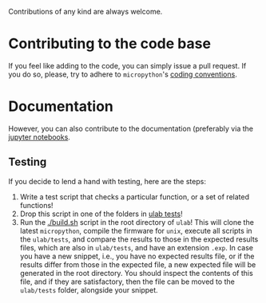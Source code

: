 Contributions of any kind are always welcome. 

# Contributing to the code base

If you feel like adding to the code, you can simply issue a pull request. If you do so, please, try to adhere to `micropython`'s [coding conventions](https://github.com/micropython/micropython/blob/master/CODECONVENTIONS.md#c-code-conventions).

# Documentation

However, you can also contribute to the documentation (preferably via the [jupyter notebooks](https://github.com/v923z/micropython-ulab/tree/master/docs). 

## Testing

If you decide to lend a hand with testing, here are the steps:

1. Write a test script that checks a particular function, or a set of related functions!
1. Drop this script in one of the folders in [ulab tests](https://github.com/v923z/micropython-ulab/tree/master/tests)!
1. Run the [./build.sh](https://github.com/v923z/micropython-ulab/blob/master/build.sh) script in the root directory of `ulab`! This will clone the latest `micropython`, compile the firmware for `unix`, execute all scripts in the `ulab/tests`, and compare the results to those in the expected results files, which are also in `ulab/tests`, and have an extension `.exp`. In case you have a new snippet, i.e., you have no expected results file, or if the results differ from those in the expected file, a new expected file will be generated in the root directory. You should inspect the contents of this file, and if they are satisfactory, then the file can be moved to the `ulab/tests` folder, alongside your snippet. 
